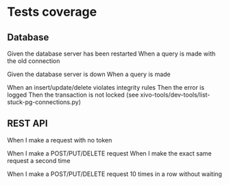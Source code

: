 Tests coverage
===

Database
---

Given the database server has been restarted
When a query is made with the old connection

Given the database server is down
When a query is made

When an insert/update/delete violates integrity rules
Then the error is logged
Then the transaction is not locked (see xivo-tools/dev-tools/list-stuck-pg-connections.py)


REST API
---

When I make a request with no token

When I make a POST/PUT/DELETE request
When I make the exact same request a second time

When I make a POST/PUT/DELETE request 10 times in a row without waiting
